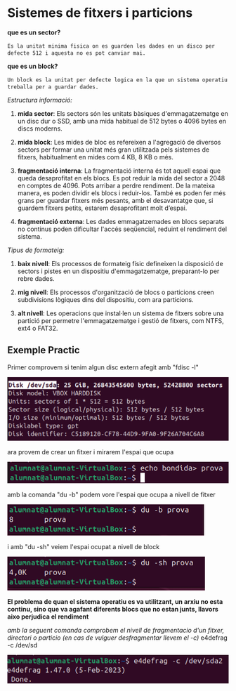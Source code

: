 # Sistemes de fitxers i particions

**que es un sector?**

    Es la unitat minima fisica on es guarden les dades en un disco per defecte 512 i aquesta no es pot canviar mai.

**que es un block?**

    Un block es la unitat per defecte logica en la que un sistema operatiu treballa per a guardar dades.

*Estructura informació:*

1. **mida sector**: Els sectors són les unitats bàsiques d'emmagatzematge en un disc dur o SSD, amb una mida habitual de 512 bytes o 4096 bytes en discs moderns.

2. **mida block**: Les mides de bloc es refereixen a l'agregació de diversos sectors per formar una unitat més gran utilitzada pels sistemes de fitxers, habitualment en mides com 4 KB, 8 KB o més.

3. **fragmentació interna**: La fragmentació interna és tot aquell espai que queda desaprofitat en els blocs. Es pot reduir la mida del sector a 2048 en comptes de 4096. Pots arribar a perdre rendiment. De la mateixa manera, es poden dividir els blocs i reduir-los. També es poden fer més grans per guardar fitxers més pesants, amb el desavantatge que, si guardem fitxers petits, estarem desaprofitant molt d’espai.

4. **fragmentació externa**: Les dades emmagatzemades en blocs separats no continus poden dificultar l'accés seqüencial, reduint el rendiment del sistema.

*Tipus de formateig:*

1. **baix nivell**: Els processos de formateig físic defineixen la disposició de sectors i pistes en un dispositiu d'emmagatzematge, preparant-lo per rebre dades.

2. **mig nivell**: Els processos d'organització de blocs o particions creen subdivisions lògiques dins del dispositiu, com ara particions.

3. **alt nivell**: Les operacions que instal·len un sistema de fitxers sobre una partició per permetre l'emmagatzematge i gestió de fitxers, com NTFS, ext4 o FAT32.

## **Exemple Practic**

Primer comprovem si tenim algun disc extern afegit amb "fdisc -l"

![alt text](fotos/sprint2/discs/2024-12-02_12-50.png)

ara provem de crear un fitxer i mirarem l'espai que ocupa

![alt text](fotos/sprint2/discs/2024-12-28_16-24.png)

amb la comanda "du -b" podem vore l'espai que ocupa a nivell de fitxer

![alt text](fotos/sprint2/discs/2024-12-28_16-26.png)

i amb "du -sh" veiem l'espai ocupat a nivell de block

![alt text](fotos/sprint2/discs/2024-12-28_16-32.png)

**El problema de quan el sistema operatiu es va utilitzant, un arxiu no esta continu, sino que va agafant diferents blocs que no estan junts, llavors aixo perjudica el rendiment**

*amb la seguent comanda comprobem el nivell de fragmentacio d'un fitxer, directori o particio (en cas de vulguer desfragmentar llevem el -c)* e4defrag -c /dev/sd

![alt text](fotos/sprint2/discs/2024-12-28_17-29.png)

